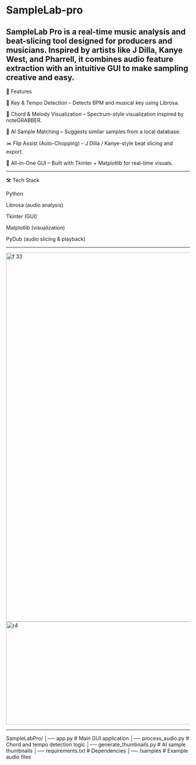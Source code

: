 # SampleLab-pro
SampleLab Pro is a real-time music analysis and beat-slicing tool designed for producers and musicians. Inspired by artists like J Dilla, Kanye West, and Pharrell, it combines audio feature extraction with an intuitive GUI to make sampling creative and easy.
-----
🚀 Features

🎵 Key & Tempo Detection – Detects BPM and musical key using Librosa.

🎹 Chord & Melody Visualization – Spectrum-style visualization inspired by noteGRABBER.

🤖 AI Sample Matching – Suggests similar samples from a local database.

✂️ Flip Assist (Auto-Chopping) – J Dilla / Kanye-style beat slicing and export.

🎨 All-in-One GUI – Built with Tkinter + Matplotlib for real-time visuals.

-----

🛠️ Tech Stack

Python

Librosa (audio analysis)

Tkinter (GUI)

Matplotlib (visualization)

PyDub (audio slicing & playback)

-----

<img width="1918" height="1010" alt="f 33" src="https://github.com/user-attachments/assets/a1797d86-4cd9-49df-addd-dee25f45eaa3" />
<img width="1792" height="282" alt="r4" src="https://github.com/user-attachments/assets/81d2fd48-868d-4567-b673-417e8e051414" />

-----

SampleLabPro/
│── app.py                # Main GUI application
│── process_audio.py       # Chord and tempo detection logic
│── generate_thumbnails.py # AI sample thumbnails
│── requirements.txt       # Dependencies
│── /samples               # Example audio files

